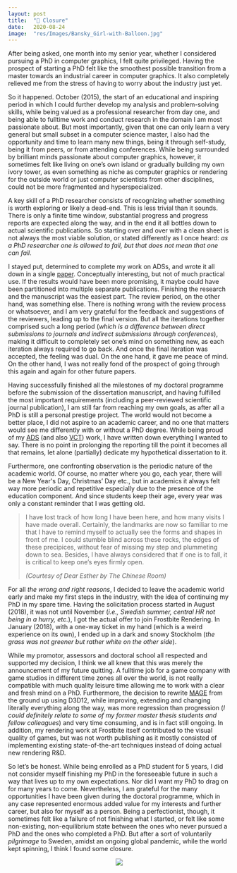 ```yaml
---
layout: post
title:  "🎈 Closure"
date:   2020-08-24
image:  "res/Images/Bansky_Girl-with-Balloon.jpg"
---
```


After being asked, one month into my senior year, whether I considered pursuing a PhD in computer graphics, I felt quite privileged. Having the prospect of starting a PhD felt like the smoothest possible transition from a master towards an industrial career in computer graphics. It also completely relieved me from the stress of having to worry about the industry just yet.

So it happened. October (2015), the start of an educational and inspiring period in which I could further develop my analysis and problem-solving skills, while being valued as a professional researcher from day one, and being able to fulltime work and conduct research in the domain I am most passionate about. But most importantly, given that one can only learn a very general but small subset in a computer science master, I also had the opportunity and time to learn many new things, being it through self-study, being it from peers, or from attending conferences. While being surrounded by brilliant minds passionate about computer graphics, however, it sometimes felt like living on one’s own island or gradually building my own ivory tower, as even something as niche as computer graphics or rendering for the outside world or just computer scientists from other disciplines, could not be more fragmented and hyperspecialized.

A key skill of a PhD researcher consists of recognizing whether something is worth exploring or likely a dead-end. This is less trivial than it sounds. There is only a finite time window, substantial progress and progress reports are expected along the way, and in the end it all bottles down to actual scientific publications. So starting over and over with a clean sheet is not always the most viable solution, or stated differently as I once heard: *as a PhD researcher one is allowed to fail, but that does not mean that one can fail*.

I stayed put, determined to complete my work on ADSs, and wrote it all down in a single [paper](https://matt77hias.github.io/res/Publications/Moulin2018-1/Publication.html). Conceptually interesting, but not of much practical use. If the results would have been more promising, it maybe could have been partitioned into multiple separate publications. Finishing the research and the manuscript was the easiest part. The review period, on the other hand, was something else. There is nothing wrong with the review process or whatsoever, and I am very grateful for the feedback and suggestions of the reviewers, leading up to the final version. But all the iterations together comprised such a long period (*which is a difference between direct submissions to journals and indirect submissions through conferences*), making it difficult to completely set one’s mind on something new, as each iteration always required to go back. And once the final iteration was accepted, the feeling was dual. On the one hand, it gave me peace of mind. On the other hand, I was not really fond of the prospect of going through this again and again for other future papers.

Having successfully finished all the milestones of my doctoral programme before the submission of the dissertation manuscript, and having fulfilled the most important requirements (including a peer-reviewed scientific journal publication), I am still far from reaching my own goals, as after all a PhD is still a personal prestige project. The world would not become a better place, I did not aspire to an academic career, and no one that matters would see me differently with or without a PhD degree. While being proud of my [ADS](https://matt77hias.github.io/res/Publications/Moulin2018-1/Publication.html) (and also [VCT](https://matt77hias.github.io/res/Publications/Moulin2019-1/Publication.html)) work, I have written down everything I wanted to say. There is no point in prolonging the reporting till the point it becomes all that remains, let alone (partially) dedicate my hypothetical dissertation to it.

Furthermore, one confronting observation is the periodic nature of the academic world. Of course, no matter where you go, each year, there will be a New Year's Day, Christmas’ Day etc., but in academics it always felt way more periodic and repetitive especially due to the presence of the education component. And since students keep their age, every year was only a constant reminder that I was getting old.

> I have lost track of how long I have been here, and how many visits I have made overall. Certainly, the landmarks are now so familiar to me that I have to remind myself to actually see the forms and shapes in front of me. I could stumble blind across these rocks, the edges of these precipices, without fear of missing my step and plummeting down to sea. Besides, I have always considered that if one is to fall, it is critical to keep one’s eyes firmly open.
>
> *(Courtesy of Dear Esther by The Chinese Room)*

For all *the wrong and right reasons*, I decided to leave the academic world early and make my first steps in the industry, with the idea of continuing my PhD in my spare time. Having the solicitation process started in August (2018), it was not until November (*i.e., Swedish summer, central HR not being in a hurry, etc.*), I got the actual offer to join Frostbite Rendering. In January (2018), with a one-way ticket in my hand (which is a weird experience on its own), I ended up in a dark and snowy Stockholm (*the grass was not greener but rather white on the other side*).

While my promotor, assessors and doctoral school all respected and supported my decision, I think we all knew that this was merely the announcement of my future quitting. A fulltime job for a game company with game studios in different time zones all over the world, is not really compatible with much quality leisure time allowing me to work with a clear and fresh mind on a PhD. Furthermore, the decision to rewrite [MAGE](https://github.com/matt77hias/MAGE) from the ground up using D3D12, while improving, extending and changing literally everything along the way, was more regression than progression (*I could definitely relate to some of my former master thesis students and fellow colleagues*) and very time consuming, and is in fact still ongoing. In addition, my rendering work at Frostbite itself contributed to the visual quality of games, but was not worth publishing as it mostly consisted of implementing existing state-of-the-art techniques instead of doing actual new rendering R&D.

So let’s be honest. While being enrolled as a PhD student for 5 years, I did not consider myself finishing my PhD in the foreseeable future in such a way that lives up to my own expectations. Nor did I want my PhD to drag on for many years to come. Nevertheless, I am grateful for the many opportunities I have been given during the doctoral programme, which in any case represented enormous added value for my interests and further career, but also for myself as a person. Being a perfectionist, though, it sometimes felt like a failure of not finishing what I started, or felt like some non-existing, non-equilibrium state between the ones who never pursued a PhD and the ones who completed a PhD. But after a sort of voluntarily *pilgrimage* to Sweden, amidst an ongoing global pandemic, while the world kept spinning, I think I found some closure.

<div align="center"><img src="{{site.baseurl}}/res/Images/Bansky_Girl-with-Balloon.jpg"></div>
